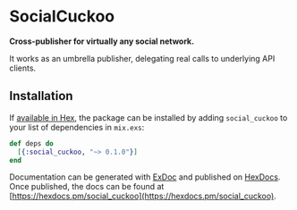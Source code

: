 # SocialCuckoo

**Cross-publisher for virtually any social network.**

It works as an umbrella publisher, delegating real calls to underlying API clients.

## Installation

If [available in Hex](https://hex.pm/docs/publish), the package can be installed
by adding `social_cuckoo` to your list of dependencies in `mix.exs`:

```elixir
def deps do
  [{:social_cuckoo, "~> 0.1.0"}]
end
```

Documentation can be generated with [ExDoc](https://github.com/elixir-lang/ex_doc)
and published on [HexDocs](https://hexdocs.pm). Once published, the docs can
be found at [https://hexdocs.pm/social_cuckoo](https://hexdocs.pm/social_cuckoo).

